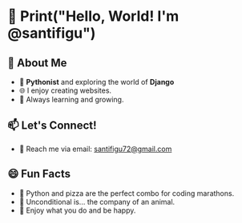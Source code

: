 # 👋 Print("Hello, World! I'm @santifigu")

## 🚀 About Me  
- 🐍 **Pythonist** and exploring the world of **Django**
- 🌐 I enjoy creating websites.  
- 🌱 Always learning and growing.
 
## 📫 Let's Connect!  
- 📧 Reach me via email: santifigu72@gmail.com

## 😄 Fun Facts    
- 🍕 Python and pizza are the perfect combo for coding marathons.
- 🐾 Unconditional is... the company of an animal. 
- 🎯 Enjoy what you do and be happy.
